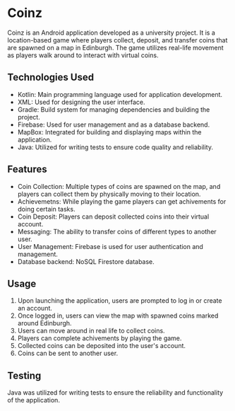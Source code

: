 # Coinz

Coinz is an Android application developed as a university project. It is a location-based game where players collect, deposit, and transfer coins that are spawned on a map in Edinburgh. The game utilizes real-life movement as players walk around to interact with virtual coins.

## Technologies Used

- Kotlin: Main programming language used for application development.
- XML: Used for designing the user interface.
- Gradle: Build system for managing dependencies and building the project.
- Firebase: Used for user management and as a database backend.
- MapBox: Integrated for building and displaying maps within the application.
- Java: Utilized for writing tests to ensure code quality and reliability.

## Features

- Coin Collection: Multiple types of coins are spawned on the map, and players can collect them by physically moving to their location.
- Achievemetns: While playing the game players can get achivements for doing certain tasks.
- Coin Deposit: Players can deposit collected coins into their virtual account.
- Messaging: The ability to transfer coins of different types to another user.
- User Management: Firebase is used for user authentication and management.
- Database backend: NoSQL Firestore database.

## Usage

1. Upon launching the application, users are prompted to log in or create an account.
2. Once logged in, users can view the map with spawned coins marked around Edinburgh.
3. Users can move around in real life to collect coins.
4. Players can complete achivements by playing the game.
5. Collected coins can be deposited into the user's account.
6. Coins can be sent to another user.

## Testing

Java was utilized for writing tests to ensure the reliability and functionality of the application.
